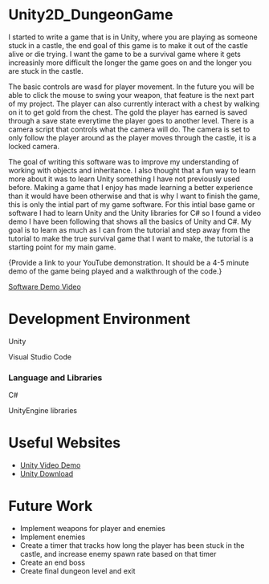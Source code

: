 # Unity2D_DungeonGame

I started to write a game that is in Unity, where you are playing as someone stuck in a castle, the end goal of this game is to make it out of the castle alive or die trying. I want the game to be a survival game where it gets increasinly more difficult the longer the game goes on and the longer you are stuck in the castle. 

The basic controls are wasd for player movement. In the future you will be able to click the mouse to swing your weapon, that feature is the next part of my project. The player can also currently interact with a chest by walking on it to get gold from the chest. The gold the player has earned is saved through a save state everytime the player goes to another level. There is a camera script that controls what the camera will do. The camera is set to only follow the player around as the player moves through the castle, it is a locked camera.

The goal of writing this software was to improve my understanding of working with objects and inheritance. I also thought that a fun way to learn more about it was to learn Unity something I have not previously used before. Making a game that I enjoy has made learning a better experience than it would have been otherwise and that is why I want to finish the game, this is only the intial part of my game software. For this intial base game or software I had to learn Unity and the Unity libraries for C# so I found a video demo I have been following that shows all the basics of Unity and C#. My goal is to learn as much as I can from the tutorial and step away from the tutorial to make the true survival game that I want to make, the tutorial is a starting point for my main game. 

{Provide a link to your YouTube demonstration.  It should be a 4-5 minute demo of the game being played and a walkthrough of the code.}

[Software Demo Video](http://youtube.link.goes.here)

# Development Environment

Unity

Visual Studio Code

### Language and Libraries

C# 

UnityEngine libraries

# Useful Websites

* [Unity Video Demo](https://www.youtube.com/watch?v=b8YUfee_pzc&t=9691s)
* [Unity Download](https://unity.com/)

# Future Work

* Implement weapons for player and enemies
* Implement enemies
* Create a timer that tracks how long the player has been stuck in the castle, and increase enemy spawn rate based on that timer
* Create an end boss 
* Create final dungeon level and exit
